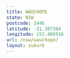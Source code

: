 ```yaml
---
title: WAUCHOPE
state: NSW
postcode: 2446
latitude: -31.387394
longitude: 152.466916
url: /nsw/wauchope/
layout: suburb
---
```

